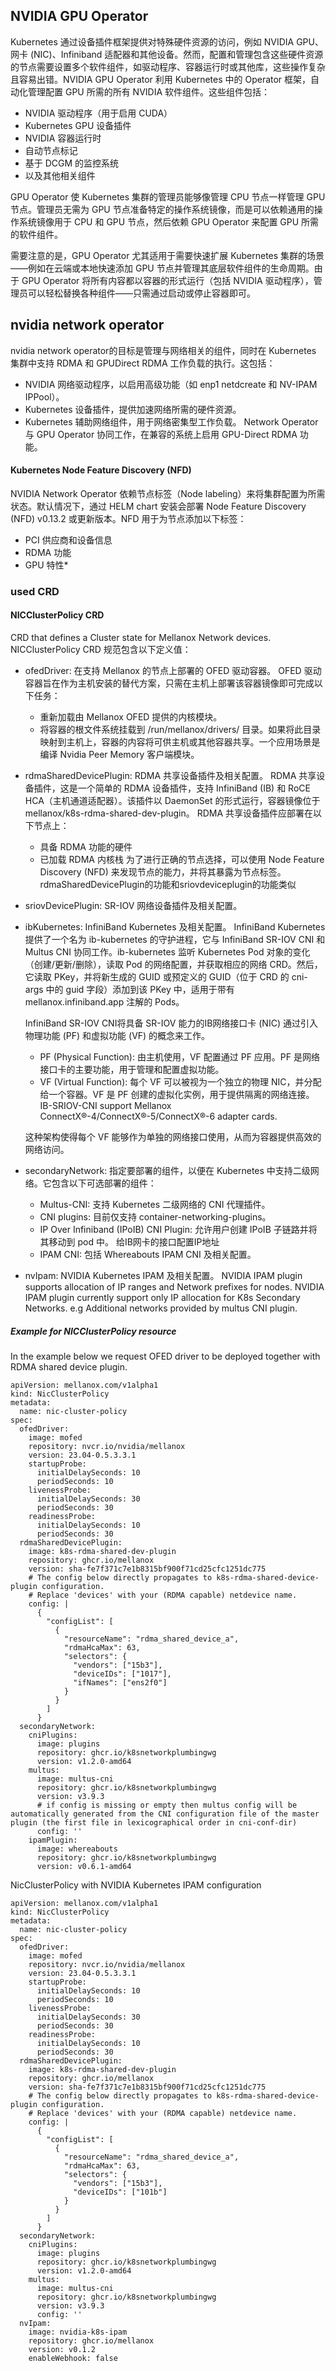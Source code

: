 ## NVIDIA GPU Operator
Kubernetes 通过设备插件框架提供对特殊硬件资源的访问，例如 NVIDIA GPU、网卡 (NIC)、Infiniband 适配器和其他设备。然而，配置和管理包含这些硬件资源的节点需要设置多个软件组件，如驱动程序、容器运行时或其他库，这些操作复杂且容易出错。NVIDIA GPU Operator 利用 Kubernetes 中的 Operator 框架，自动化管理配置 GPU 所需的所有 NVIDIA 软件组件。这些组件包括：

- NVIDIA 驱动程序（用于启用 CUDA）
- Kubernetes GPU 设备插件
- NVIDIA 容器运行时
- 自动节点标记
- 基于 DCGM 的监控系统
- 以及其他相关组件

GPU Operator 使 Kubernetes 集群的管理员能够像管理 CPU 节点一样管理 GPU 节点。管理员无需为 GPU 节点准备特定的操作系统镜像，而是可以依赖通用的操作系统镜像用于 CPU 和 GPU 节点，然后依赖 GPU Operator 来配置 GPU 所需的软件组件。

需要注意的是，GPU Operator 尤其适用于需要快速扩展 Kubernetes 集群的场景——例如在云端或本地快速添加 GPU 节点并管理其底层软件组件的生命周期。由于 GPU Operator 将所有内容都以容器的形式运行（包括 NVIDIA 驱动程序），管理员可以轻松替换各种组件——只需通过启动或停止容器即可。

## nvidia network operator
nvidia network operator的目标是管理与网络相关的组件，同时在 Kubernetes 集群中支持 RDMA 和 GPUDirect RDMA 工作负载的执行。这包括：

- NVIDIA 网络驱动程序，以启用高级功能（如 enp1 netdcreate 和 NV-IPAM IPPool）。
- Kubernetes 设备插件，提供加速网络所需的硬件资源。
- Kubernetes 辅助网络组件，用于网络密集型工作负载。
Network Operator 与 GPU Operator 协同工作，在兼容的系统上启用 GPU-Direct RDMA 功能。

#### Kubernetes Node Feature Discovery (NFD)
NVIDIA Network Operator 依赖节点标签（Node labeling）来将集群配置为所需状态。默认情况下，通过 HELM chart 安装会部署 Node Feature Discovery (NFD) v0.13.2 或更新版本。NFD 用于为节点添加以下标签：

- PCI 供应商和设备信息
- RDMA 功能
- GPU 特性*

### used CRD
#### NICClusterPolicy CRD
CRD that defines a Cluster state for Mellanox Network devices.
NICClusterPolicy CRD 规范包含以下定义值：
- ofedDriver: 在支持 Mellanox 的节点上部署的 OFED 驱动容器。
    OFED 驱动容器旨在作为主机安装的替代方案，只需在主机上部署该容器镜像即可完成以下任务：
    - 重新加载由 Mellanox OFED 提供的内核模块。
    - 将容器的根文件系统挂载到 /run/mellanox/drivers/ 目录。如果将此目录映射到主机上，容器的内容将可供主机或其他容器共享。一个应用场景是编译 Nvidia Peer Memory 客户端模块。
- rdmaSharedDevicePlugin: RDMA 共享设备插件及相关配置。
    RDMA 共享设备插件，这是一个简单的 RDMA 设备插件，支持 InfiniBand (IB) 和 RoCE HCA（主机通道适配器）。该插件以 DaemonSet 的形式运行，容器镜像位于 mellanox/k8s-rdma-shared-dev-plugin。
    RDMA 共享设备插件应部署在以下节点上：
    - 具备 RDMA 功能的硬件
    - 已加载 RDMA 内核栈
    为了进行正确的节点选择，可以使用 Node Feature Discovery (NFD) 来发现节点的能力，并将其暴露为节点标签。
    rdmaSharedDevicePlugin的功能和sriovdeviceplugin的功能类似
- sriovDevicePlugin: SR-IOV 网络设备插件及相关配置。
- ibKubernetes: InfiniBand Kubernetes 及相关配置。
    InfiniBand Kubernetes 提供了一个名为 ib-kubernetes 的守护进程，它与 InfiniBand SR-IOV CNI 和 Multus CNI 协同工作。ib-kubernetes 监听 Kubernetes Pod 对象的变化（创建/更新/删除），读取 Pod 的网络配置，并获取相应的网络 CRD。然后，它读取 PKey，并将新生成的 GUID 或预定义的 GUID（位于 CRD 的 cni-args 中的 guid 字段）添加到该 PKey 中，适用于带有 mellanox.infiniband.app 注解的 Pods。
    
    InfiniBand SR-IOV CNI将具备 SR-IOV 能力的IB网络接口卡 (NIC) 通过引入物理功能 (PF) 和虚拟功能 (VF) 的概念来工作。
    - PF (Physical Function): 由主机使用，VF 配置通过 PF 应用。PF 是网络接口卡的主要功能，用于管理和配置虚拟功能。
    - VF (Virtual Function): 每个 VF 可以被视为一个独立的物理 NIC，并分配给一个容器。VF 是 PF 创建的虚拟化实例，用于提供隔离的网络连接。
    IB-SRIOV-CNI support Mellanox ConnectX®-4/ConnectX®-5/ConnectX®-6 adapter cards.

    这种架构使得每个 VF 能够作为单独的网络接口使用，从而为容器提供高效的网络访问。
- secondaryNetwork: 指定要部署的组件，以便在 Kubernetes 中支持二级网络。它包含以下可选部署的组件：
    - Multus-CNI: 支持 Kubernetes 二级网络的 CNI 代理插件。
    - CNI plugins: 目前仅支持 container-networking-plugins。
    - IP Over Infiniband (IPoIB) CNI Plugin: 允许用户创建 IPoIB 子链路并将其移动到 pod 中。
        给IB网卡的接口配置IP地址
    - IPAM CNI: 包括 Whereabouts IPAM CNI 及相关配置。
- nvIpam: NVIDIA Kubernetes IPAM 及相关配置。
    NVIDIA IPAM plugin supports allocation of IP ranges and Network prefixes for nodes.
    NVIDIA IPAM plugin currently support only IP allocation for K8s Secondary Networks. e.g Additional networks provided by multus CNI plugin.

##### Example for NICClusterPolicy resource
In the example below we request OFED driver to be deployed together with RDMA shared device plugin.
```
apiVersion: mellanox.com/v1alpha1
kind: NicClusterPolicy
metadata:
  name: nic-cluster-policy
spec:
  ofedDriver:
    image: mofed
    repository: nvcr.io/nvidia/mellanox
    version: 23.04-0.5.3.3.1
    startupProbe:
      initialDelaySeconds: 10
      periodSeconds: 10
    livenessProbe:
      initialDelaySeconds: 30
      periodSeconds: 30
    readinessProbe:
      initialDelaySeconds: 10
      periodSeconds: 30
  rdmaSharedDevicePlugin:
    image: k8s-rdma-shared-dev-plugin
    repository: ghcr.io/mellanox
    version: sha-fe7f371c7e1b8315bf900f71cd25cfc1251dc775
    # The config below directly propagates to k8s-rdma-shared-device-plugin configuration.
    # Replace 'devices' with your (RDMA capable) netdevice name.
    config: |
      {
        "configList": [
          {
            "resourceName": "rdma_shared_device_a",
            "rdmaHcaMax": 63,
            "selectors": {
              "vendors": ["15b3"],
              "deviceIDs": ["1017"],
              "ifNames": ["ens2f0"]
            }
          }
        ]
      }
  secondaryNetwork:
    cniPlugins:
      image: plugins
      repository: ghcr.io/k8snetworkplumbingwg
      version: v1.2.0-amd64
    multus:
      image: multus-cni
      repository: ghcr.io/k8snetworkplumbingwg
      version: v3.9.3
      # if config is missing or empty then multus config will be automatically generated from the CNI configuration file of the master plugin (the first file in lexicographical order in cni-conf-dir)
      config: ''
    ipamPlugin:
      image: whereabouts
      repository: ghcr.io/k8snetworkplumbingwg
      version: v0.6.1-amd64
```

NicClusterPolicy with NVIDIA Kubernetes IPAM configuration
```
apiVersion: mellanox.com/v1alpha1
kind: NicClusterPolicy
metadata:
  name: nic-cluster-policy
spec:
  ofedDriver:
    image: mofed
    repository: nvcr.io/nvidia/mellanox
    version: 23.04-0.5.3.3.1
    startupProbe:
      initialDelaySeconds: 10
      periodSeconds: 10
    livenessProbe:
      initialDelaySeconds: 30
      periodSeconds: 30
    readinessProbe:
      initialDelaySeconds: 10
      periodSeconds: 30
  rdmaSharedDevicePlugin:
    image: k8s-rdma-shared-dev-plugin
    repository: ghcr.io/mellanox
    version: sha-fe7f371c7e1b8315bf900f71cd25cfc1251dc775
    # The config below directly propagates to k8s-rdma-shared-device-plugin configuration.
    # Replace 'devices' with your (RDMA capable) netdevice name.
    config: |
      {
        "configList": [
          {
            "resourceName": "rdma_shared_device_a",
            "rdmaHcaMax": 63,
            "selectors": {
              "vendors": ["15b3"],
              "deviceIDs": ["101b"]
            }
          }
        ]
      }
  secondaryNetwork:
    cniPlugins:
      image: plugins
      repository: ghcr.io/k8snetworkplumbingwg
      version: v1.2.0-amd64
    multus:
      image: multus-cni
      repository: ghcr.io/k8snetworkplumbingwg
      version: v3.9.3
      config: ''
  nvIpam:
    image: nvidia-k8s-ipam
    repository: ghcr.io/mellanox
    version: v0.1.2
    enableWebhook: false
```
